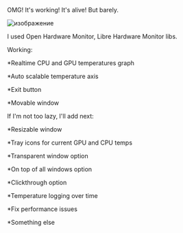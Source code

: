 OMG! It's working! It's alive! But barely.

![изображение](https://github.com/ilyas-ismagilov/My-SpeedFan/assets/71878248/18877f45-fb23-4cbb-b0ab-0e06c6e715dc)

I used Open Hardware Monitor, Libre Hardware Monitor libs.



Working:

   *Realtime CPU and GPU temperatures graph
  
   *Auto scalable temperature axis
  
   *Exit button
  
   *Movable window
  



If I'm not too lazy, I'll add next:

   *Resizable window
  
   *Tray icons for current GPU and CPU temps
   
   *Transparent window option
   
   *On top of all windows option
   
   *Clickthrough option
   
   *Temperature logging over time

   *Fix performance issues
   
   *Something else
